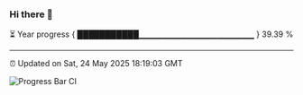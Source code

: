 ### Hi there 👋

⏳ Year progress { ███████████▁▁▁▁▁▁▁▁▁▁▁▁▁▁▁▁▁▁▁ } 39.39 %

---

⏰ Updated on Sat, 24 May 2025 18:19:03 GMT

![Progress Bar CI](https://github.com/liununu/liununu/workflows/Progress%20Bar%20CI/badge.svg)
